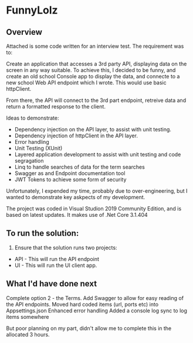 # FunnyLolz
## Overview
Attached is some code written for an interview test. The requirement was to:

Create an application that accesses a 3rd party API, displaying data on the screen in any way suitable. To achieve this, I decided to be funny, and create an old school Console app to display the data, and connecte to a new school Web API endpoint which I wrote. This would use basic httpClient.

From there, the API will connect to the 3rd part endpoint, retreive data and return a formatted response to the client.

Ideas to demonstrate:

* Dependency injection on the API layer, to assist with unit testing.
* Dependency injection of httpClient in the API layer.
* Error handling
* Unit Testing (XUnit)
* Layered application development to assist with unit testing and code segragation
* Linq to handle searches of data for the term searches
* Swagger as and Endpoint documentation tool
* JWT Tokens to achieve some form of security

Unfortunately, I expended my time, probably due to over-engineering, but I wanted to demonstrate key askpects of my development.

The project was coded in Visual Studion 2019 Community Edition, and is based on latest updates. 
It makes use of .Net Core 3.1.404

## To run the solution:

1. Ensure that the solution runs two projects:
* API - This will run the API endpoint
* UI - This will run the UI client app.

## What I'd have done next

Complete option 2 - the Terms.
Add Swagger to allow for easy reading of the API endpoints.
Moved hard coded items (url, ports etc) into Appsettings.json
Enhanced error handling
Added a console log sync to log items somewhere

But poor planning on my part, didn't allow me to complete this in the allocated 3 hours.
